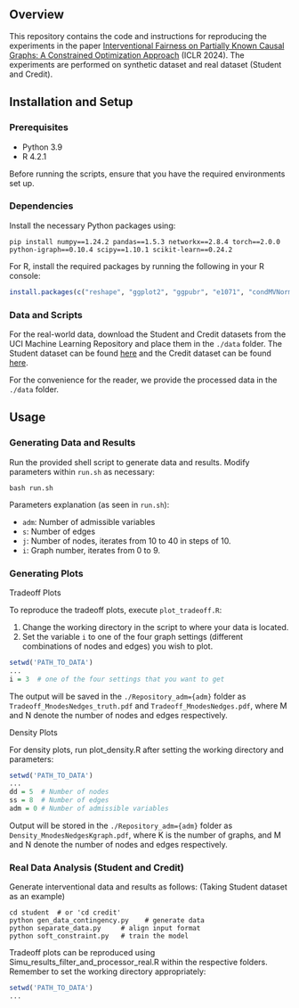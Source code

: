 ## Overview
This repository contains the code and instructions for reproducing the experiments in the paper [Interventional Fairness on Partially Known Causal Graphs: A Constrained Optimization Approach](https://openreview.net/forum?id=SKulT2VX9p) (ICLR 2024). The experiments are performed on synthetic dataset and real dataset (Student and Credit).

## Installation and Setup

### Prerequisites
- Python 3.9
- R 4.2.1

Before running the scripts, ensure that you have the required environments set up.

### Dependencies
Install the necessary Python packages using:
```shell
pip install numpy==1.24.2 pandas==1.5.3 networkx==2.8.4 torch==2.0.0 python-igraph==0.10.4 scipy==1.10.1 scikit-learn==0.24.2
```
For R, install the required packages by running the following in your R console:
```R
install.packages(c("reshape", "ggplot2", "ggpubr", "e1071", "condMVNorm", "latex2exp"))
```

### Data and Scripts
For the real-world data, download the Student and Credit datasets from the UCI Machine Learning Repository and place them in the `./data` folder. The Student dataset can be found [here](https://archive.ics.uci.edu/ml/datasets/student+performance) and the Credit dataset can be found [here](https://archive.ics.uci.edu/ml/datasets/default+of+credit+card+clients).

For the convenience for the reader, we provide the processed data in the `./data` folder.

## Usage
### Generating Data and Results
Run the provided shell script to generate data and results. Modify parameters within `run.sh` as necessary:
```shell
bash run.sh
```
Parameters explanation (as seen in ```run.sh```):
- `adm`: Number of admissible variables
- `s`: Number of edges
- `j`: Number of nodes, iterates from 10 to 40 in steps of 10.
- `i`: Graph number, iterates from 0 to 9.

### Generating Plots
Tradeoff Plots

To reproduce the tradeoff plots, execute `plot_tradeoff.R`:
1. Change the working directory in the script to where your data is located.
2. Set the variable `i` to one of the four graph settings (different combinations of nodes and edges) you wish to plot.
```R
setwd('PATH_TO_DATA')
...
i = 3  # one of the four settings that you want to get
```
The output will be saved in the `./Repository_adm={adm}` folder as `Tradeoff_MnodesNedges_truth.pdf` and `Tradeoff_MnodesNedges.pdf`, where M and N denote the number of nodes and edges respectively.

Density Plots

For density plots, run plot_density.R after setting the working directory and parameters:
```R
setwd('PATH_TO_DATA')
...
dd = 5  # Number of nodes
ss = 8  # Number of edges
adm = 0 # Number of admissible variables
```
Output will be stored in the `./Repository_adm={adm}` folder as `Density_MnodesNedgesKgraph.pdf`, where K is the number of graphs, and M and N denote the number of nodes and edges respectively.

### Real Data Analysis (Student and Credit)
Generate interventional data and results as follows: (Taking Student dataset as an example)
```shell
cd student  # or 'cd credit'
python gen_data_contingency.py    # generate data
python separate_data.py     # align input format
python soft_constraint.py   # train the model
```
Tradeoff plots can be reproduced using Simu_results_filter_and_processor_real.R within the respective folders. Remember to set the working directory appropriately:
```R
setwd('PATH_TO_DATA')
...
```
